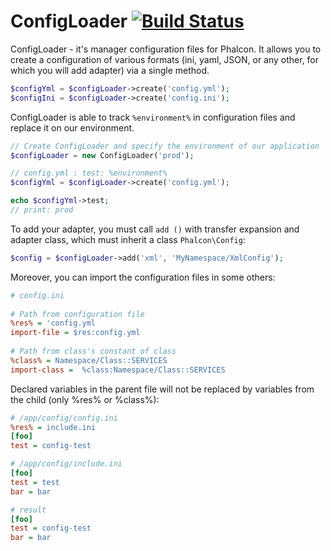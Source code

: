 ConfigLoader [![Build Status](https://travis-ci.org/JimmDiGrizli/phalcon-config-loader.png?branch=develop)](https://travis-ci.org/JimmDiGrizli/phalcon-config-loader)
===============================

ConfigLoader - it's manager configuration files for Phalcon. It allows you to create a configuration of various formats (ini, yaml, JSON, or any other, for which you will add adapter) via a single method. 

```php
$configYml = $configLoader->create('config.yml');
$configIni = $configLoader->create('config.ini');
```

ConfigLoader is able to track ```%environment%``` in configuration files and replace it on our environment.

```php
// Create ConfigLoader and specify the environment of our application
$configLoader = new ConfigLoader('prod');

// config.yml : test: %environment%
$configYml = $configLoader->create('config.yml');

echo $configYml->test;
// print: prod 
```
To add your adapter, you must call ```add ()``` with transfer expansion and adapter class, 
which must inherit a class ```Phalcon\Config```:

```php
$config = $configLoader->add('xml', 'MyNamespace/XmlConfig');
```

Moreover, you can import the configuration files in some others:

```ini
# config.ini
  
# Path from configuration file
%res% = 'config.yml
import-file = $res:config.yml
  
# Path from class's constant of class
%class% = Namespace/Class::SERVICES
import-class =  %class:Namespace/Class::SERVICES
```

Declared variables in the parent file will not be replaced by variables from the child (only %res% or %class%):

```ini
# /app/config/config.ini
%res% = include.ini
[foo]
test = config-test
```


```ini
# /app/config/include.ini
[foo]
test = test
bar = bar
```

```ini
# result
[foo]
test = config-test
bar = bar
```
